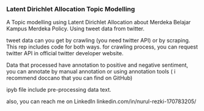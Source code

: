 ### Latent Dirichlet Allocation Topic Modelling
A Topic modelling using Latent Dirichlet Allocation about Merdeka Belajar Kampus Merdeka Policy. Using tweet data from twitter. 

tweet data can you get by crawling (you need twitter API) or by scraping. This rep includes code for both ways. 
for crawling process, you can request twitter API in official twitter developer website.

Data that processed have annotation to positive and negative sentiment, you can annotate by manual annotation or using annotation tools ( i recommend doccano that you can find on GitHub) 

ipyb file include pre-processing data text.

also, you can reach me on LinkedIn linkedin.com/in/nurul-rezki-170783205/
